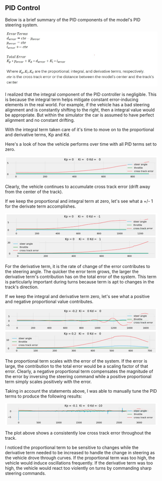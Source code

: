 ## PID Control

Below is a brief summary of the PID components of the model's PID steering system.

![](https://github.com/JLee21/PID-Control/blob/master/img/eqn2.JPG)

I realized that the integral component of the PID controller is negligible. This is because the integral term helps mitigate constant error-inducing elements in the real world. For example, if the vehicle has a bad steering alignment and is constantly shifting to the right, then a integral value would be appropriate. But within the simulator the car is assumed to have perfect alignment and no constant drifting. 

With the integral term taken care of it's time to move on to the proportional and derivative terms, Kp and Kd.

Here's a look of how the vehicle performs over time with all PID terms set to zero.

![](https://github.com/JLee21/PID-Control/blob/master/img/zero.jpg)

Clearly, the vehicle continues to accumulate cross track error (drift away from the center of the track).

If we keep the proportional and integral term at zero, let's see what a +/- 1 for the derivate term accomplishes.

![](https://github.com/JLee21/PID-Control/blob/master/img/kd.jpg)

For the derivative term, it is the rate of change of the error contributes to the steering angle. The quicker the error term grows, the larger the derivative term's contribution has on the total error of the system. This term is particularly important during turns because term is apt to changes in the track's direction.

If we keep the integral and derivative term zero, let's see what a positive and negative proportional value contributes.

![](https://github.com/JLee21/PID-Control/blob/master/img/kp.jpg)

The proportional term scales with the error of the system. If the error is large, the contribution to the total error would be a scaling factor of that error. Clearly, a negative proportional term compensates the magnitude of the error by inversing the steering command while a positive proportional term simply scales positively with the error.

Taking in account the statements above, I was able to manually tune the PID terms to produce the following results:

![](https://github.com/JLee21/PID-Control/blob/master/img/best.jpg)

The plot above shows a consistently low cross track error throughout the track.

I noticed the proportional term to be sensitive to changes while the derivative term needed to be increased to handle the change in steering as the vehicle drove through curves. If the proportional term was too high, the vehicle would induce oscillations frequently. If the derivative term was too high, the vehicle would react too violently on turns by commanding sharp steering commands.
